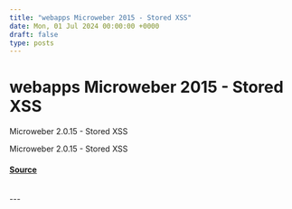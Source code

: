 ```yaml
---
title: "webapps Microweber 2015 - Stored XSS"
date: Mon, 01 Jul 2024 00:00:00 +0000
draft: false
type: posts
---
```

# webapps Microweber 2015 - Stored XSS





Microweber 2.0.15 - Stored XSS

Microweber 2.0.15 - Stored XSS

#### [Source](https://www.exploit-db.com/exploits/52058)

<br/>
---
